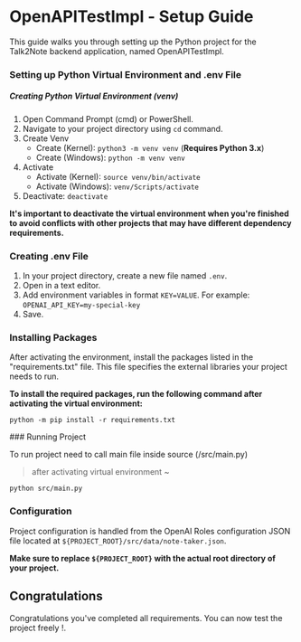 # OpenAPITestImpl - Setup Guide

This guide walks you through setting up the Python project for the Talk2Note backend application, named OpenAPITestImpl. 

### Setting up Python Virtual Environment and .env File

##### Creating Python Virtual Environment (venv)


1. Open Command Prompt (cmd) or PowerShell.
2. Navigate to your project directory using `cd` command.
3. Create Venv
    - Create (Kernel): `python3 -m venv venv` (**Requires Python 3.x**)
    - Create (Windows): `python -m venv venv`
4. Activate
    - Activate (Kernel): `source venv/bin/activate`
    - Activate (Windows): `venv/Scripts/activate`
5. Deactivate: `deactivate`

**It's important to deactivate the virtual environment when you're finished to avoid conflicts with other projects that may have different dependency requirements.**

### Creating .env File

1. In your project directory, create a new file named `.env`.
2. Open in a text editor.
3. Add environment variables in format `KEY=VALUE`.
For example: `OPENAI_API_KEY=my-special-key`
4. Save.

### Installing Packages

After activating the environment, install the packages listed in the "requirements.txt" file. This file specifies the external libraries your project needs to run.

**To install the required packages, run the following command after activating the virtual environment:**

`python -m pip install -r requirements.txt`

### Running Project

To run project need to call main file inside source (/src/main.py)
> after activating virtual environment ~

`python src/main.py`


### Configuration

Project configuration is handled from the OpenAI Roles configuration JSON file located at `${PROJECT_ROOT}/src/data/note-taker.json`.

**Make sure to replace `${PROJECT_ROOT}` with the actual root directory of your project.**

## Congratulations

Congratulations you've completed all requirements. You can now test the project freely !.